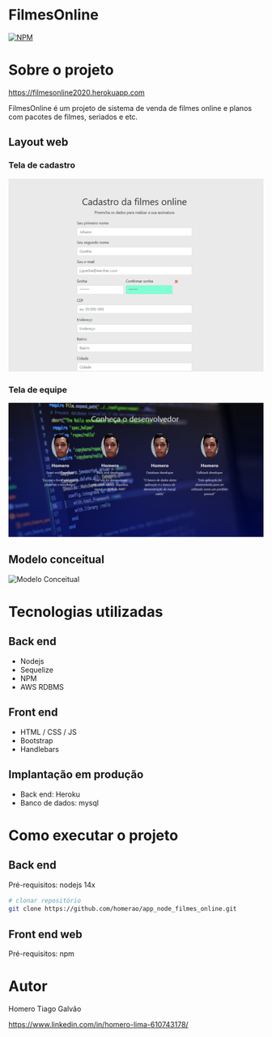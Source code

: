 # FilmesOnline
[![NPM](https://img.shields.io/npm/l/react)](https://github.com/neliocursos/exemplo-readme/blob/main/LICENSE) 

# Sobre o projeto

https://filmesonline2020.herokuapp.com

FilmesOnline é um projeto de sistema de venda de filmes online e planos com pacotes de filmes, seriados e etc.



## Layout web
### Tela de cadastro
![Web 1](https://github.com/homerao/app_node_filmes_online/blob/main/portfolio/cadastro.PNG)
### Tela de equipe
![Web 2](https://github.com/homerao/app_node_filmes_online/blob/main/portfolio/equipe.PNG)

## Modelo conceitual
![Modelo Conceitual](https://dev.mysql.com/doc/sakila/en/images/sakila-schema.png)

# Tecnologias utilizadas
## Back end
- Nodejs
- Sequelize
- NPM
- AWS RDBMS
## Front end
- HTML / CSS / JS 
- Bootstrap
- Handlebars

## Implantação em produção
- Back end: Heroku
- Banco de dados: mysql

# Como executar o projeto

## Back end
Pré-requisitos: nodejs 14x

```bash
# clonar repositório
git clone https://github.com/homerao/app_node_filmes_online.git


```

## Front end web
Pré-requisitos: npm 



# Autor

Homero Tiago Galvão

https://www.linkedin.com/in/homero-lima-610743178/
